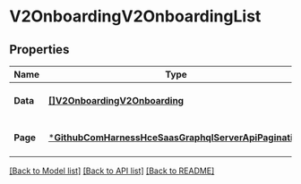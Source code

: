 # V2OnboardingV2OnboardingList

## Properties
Name | Type | Description | Notes
------------ | ------------- | ------------- | -------------
**Data** | [**[]V2OnboardingV2Onboarding**](v2_onboarding.V2Onboarding.md) |  | [optional] [default to null]
**Page** | [***GithubComHarnessHceSaasGraphqlServerApiPagination**](github_com_harness_hce-saas_graphql_server_api.Pagination.md) |  | [optional] [default to null]

[[Back to Model list]](../README.md#documentation-for-models) [[Back to API list]](../README.md#documentation-for-api-endpoints) [[Back to README]](../README.md)

